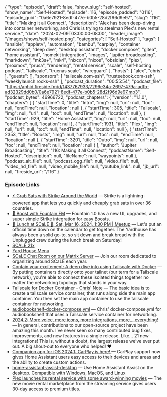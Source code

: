 {
  "type": "episode",
  "draft": false,
  "show_slug": "self-hosted",
  "show_name": "Self-Hosted",
  "episode": 116,
  "episode_padded": "0116",
  "episode_guid": "0a6e7921-8edf-477e-b0b5-28d2f96d9e97",
  "slug": "116",
  "title": "Making it all Connect",
  "description": "Alex has been deep-diving into container networking, and Chris is trying to steelman Plex's new rental service.",
  "date": "2024-02-09T03:00:00-08:00",
  "header_image": "/images/shows/self-hosted.png",
  "categories": [
    "Self-Hosted"
  ],
  "tags": [
    "ansible",
    "appletv",
    "automation",
    "bambu",
    "carplay",
    "container networking",
    "deep dive",
    "desktop assistant",
    "docker compose",
    "gitea",
    "home assistant",
    "homekit integration",
    "images",
    "jupiter broadcasting",
    "markdown",
    "mk3s+",
    "mk4",
    "nixcon",
    "nixos",
    "obsidian",
    "plex",
    "proxmox",
    "prusa",
    "rendering",
    "rental service",
    "scale",
    "self-hosting podcast",
    "tailscale",
    "truenas scale",
    "wireguard"
  ],
  "hosts": [
    "alex",
    "chris"
  ],
  "guests": [],
  "sponsors": [
    "tailscale.com-ssh",
    "trusteebook.com-ssh",
    "weeklylaunch.rocks-ssh"
  ],
  "podcast_duration": "00:55:54",
  "podcast_file": "https://aphid.fireside.fm/d/1437767933/7296e34a-2697-479a-adfb-ad32329dd0b0/0a6e7921-8edf-477e-b0b5-28d2f96d9e97.mp3",
  "podcast_bytes": 46966722,
  "podcast_chapters": {
    "version": "1.1.0",
    "chapters": [
      {
        "startTime": 0,
        "title": "Intro",
        "img": null,
        "url": null,
        "toc": null,
        "endTime": null,
        "location": null
      },
      {
        "startTime": 305,
        "title": "Tailscale",
        "img": null,
        "url": null,
        "toc": null,
        "endTime": null,
        "location": null
      },
      {
        "startTime": 929,
        "title": "Home Assistant",
        "img": null,
        "url": null,
        "toc": null,
        "endTime": null,
        "location": null
      },
      {
        "startTime": 1931,
        "title": "Plex",
        "img": null,
        "url": null,
        "toc": null,
        "endTime": null,
        "location": null
      },
      {
        "startTime": 2353,
        "title": "Boosts",
        "img": null,
        "url": null,
        "toc": null,
        "endTime": null,
        "location": null
      },
      {
        "startTime": 3201,
        "title": "Outro",
        "img": null,
        "url": null,
        "toc": null,
        "endTime": null,
        "location": null
      }
    ],
    "author": "Jupiter Broadcasting",
    "title": "116: Making it all Connect",
    "podcastName": "Self-Hosted",
    "description": null,
    "fileName": null,
    "waypoints": null
  },
  "podcast_alt_file": null,
  "podcast_ogg_file": null,
  "video_file": null,
  "video_hd_file": null,
  "video_mobile_file": null,
  "youtube_link": null,
  "jb_url": null,
  "fireside_url": "/116"
}


### Episode Links

  * [⚡ Grab Sats with Strike Around the World](https://strike.me/download/ "⚡ Grab Sats with Strike Around the World") — Strike is a lightning-powered app that lets you quickly and cheaply grab sats in over 36 countries. 
  * [🎉 Boost with Fountain FM](https://www.fountain.fm/features "🎉 Boost with Fountain FM") — Fountain 1.0 has a new UI, upgrades, and super simple Strike integration for easy Boosts.
  * [🍔 Lunch at SCaLE 🍇, Sat, Mar 16, 2024, 1:30 PM | Meetup](https://www.meetup.com/jupiterbroadcasting/events/298780542 "🍔 Lunch at SCaLE 🍇, Sat, Mar 16, 2024, 1:30 PM | Meetup") — Let's put an official time down on the calendar to get together. The Yardhouse has always been a solid go-to, so sit down and break bread with the Unplugged crew during the lunch break on Saturday!
  * [SCALE 21x](https://www.socallinuxexpo.org/scale/21x "SCALE 21x")
  * [Yard House Menu](https://www.yardhouse.com/menu/starters/apps?setRestaurant=8307 "Yard House Menu")
  * [SCaLE Chat Room on our Matrix Server](https://bit.ly/scalechat "SCaLE Chat Room on our Matrix Server") — Join our room dedicated to organizing around SCaLE each year.
  * [Contain your excitement: A deep dive into using Tailscale with Docker](https://tailscale.com/blog/docker-tailscale-guide "Contain your excitement: A deep dive into using Tailscale with Docker") — By putting containers directly onto your tailnet (our term for a Tailscale network), you're able to connect these isolated things together no matter the networking topology that stands in your way.
  * [Tailscale for Docker Container - Chris' Note](https://github.com/ChrisLAS/notes/blob/master/Tailscale%20for%20Docker%20Containers.md "Tailscale for Docker Container - Chris' Note") — The basic idea is to create a tailscale service container, that runs along side the main app container. You then set the main app container to use the tailscale container for networking.
  * [audiobookshelf-docker-compose.yml](https://github.com/ChrisLAS/notes/blob/master/audiobookshelf-docker-compose.yml "audiobookshelf-docker-compose.yml") — Chris' docker-compose.yml for audiobookshelf that uses a Tailscale service container for networking.
  * [2024.2: More voice, more icons, more integrations, more... everything!](https://www.home-assistant.io/blog/2024/02/07/release-20242/ "2024.2: More voice, more icons, more integrations, more... everything!") — In general, contributions to our open-source project have been amazing this month. I’ve never seen so many contributed bug fixes, improvements, and new features in a single release. Like… 21 new integrations! This is, without a doubt, the largest release we’ve ever put out. A big shout-out to everyone who helped! ❤️
  * [Companion app for iOS 2024.1: CarPlay is here! ](https://www.home-assistant.io/blog/2024/01/29/companion-app-for-ios-20241-carplay/ "Companion app for iOS 2024.1: CarPlay is here! ") — CarPlay support now gives Home Assistant users easy access to their devices and areas and the ability to create custom actions. 
  * [home-assistant-assist-desktop](https://github.com/timmo001/home-assistant-assist-desktop "home-assistant-assist-desktop") — Use Home Assistant Assist on the desktop. Compatible with Windows, MacOS, and Linux 
  * [Plex launches its rental service with some award-winning movies](https://www.androidauthority.com/plex-rentals-launched-3411886/ "Plex launches its rental service with some award-winning movies") — The new movie rental marketplace from the streaming service gives users 30-day access to premium titles. 


